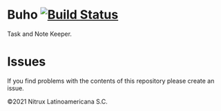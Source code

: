 # Buho [![Build Status](https://travis-ci.org/Nitrux/buho.svg?branch=main)](https://travis-ci.org/Nitrux/buho)

Task and Note Keeper.

# Issues
If you find problems with the contents of this repository please create an issue.

©2021 Nitrux Latinoamericana S.C.

